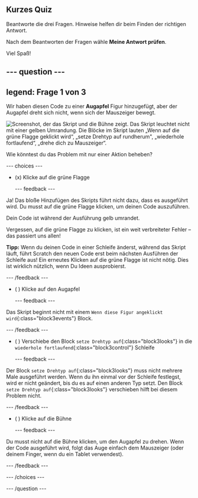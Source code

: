 ## Kurzes Quiz

Beantworte die drei Fragen. Hinweise helfen dir beim Finden der richtigen Antwort.

Nach dem Beantworten der Fragen wähle **Meine Antwort prüfen**.

Viel Spaß!

--- question ---
---
legend: Frage 1 von 3
---

Wir haben diesen Code zu einer **Augapfel** Figur hinzugefügt, aber der Augapfel dreht sich nicht, wenn sich der Mauszeiger bewegt.

![Screenshot, der das Skript und die Bühne zeigt. Das Skript leuchtet nicht mit einer gelben Umrandung. Die Blöcke im Skript lauten „Wenn auf die grüne Flagge geklickt wird“, „setze Drehtyp auf rundherum", „wiederhole fortlaufend“, „drehe dich zu Mauszeiger“.](images/code-not-running.png)

Wie könntest du das Problem mit nur einer Aktion beheben?

--- choices ---

- (x) Klicke auf die grüne Flagge

  --- feedback ---

Ja! Das bloße Hinzufügen des Skripts führt nicht dazu, dass es ausgeführt wird. Du musst auf die grüne Flagge klicken, um deinen Code auszuführen.

Dein Code ist während der Ausführung gelb umrandet.

Vergessen, auf die grüne Flagge zu klicken, ist ein weit verbreiteter Fehler – das passiert uns allen!

**Tipp:** Wenn du deinen Code in einer Schleife änderst, während das Skript läuft, führt Scratch den neuen Code erst beim nächsten Ausführen der Schleife aus! Ein erneutes Klicken auf die grüne Flagge ist nicht nötig. Dies ist wirklich nützlich, wenn Du Ideen ausprobierst.

  --- /feedback ---

- ( ) Klicke auf den Augapfel

  --- feedback ---

Das Skript beginnt nicht mit einem `Wenn diese Figur angeklickt wird`{:class="block3events"} Block.

  --- /feedback ---

- ( ) Verschiebe den Block `setze Drehtyp auf`{:class="block3looks"} in die `wiederhole fortlaufend`{:class="block3control"} Schleife

  --- feedback ---

Der Block `setze Drehtyp auf`{:class="block3looks"} muss nicht mehrere Male ausgeführt werden. Wenn du ihn einmal vor der Schleife festlegst, wird er nicht geändert, bis du es auf einen anderen Typ setzt. Den Block `setze Drehtyp auf`{:class="block3looks"} verschieben hilft bei diesem Problem nicht.

  --- /feedback ---

- ( ) Klicke auf die Bühne

  --- feedback ---

Du musst nicht auf die Bühne klicken, um den Augapfel zu drehen. Wenn der Code ausgeführt wird, folgt das Auge einfach dem Mauszeiger (oder deinem Finger, wenn du ein Tablet verwendest).

  --- /feedback ---

--- /choices ---

--- /question ---
